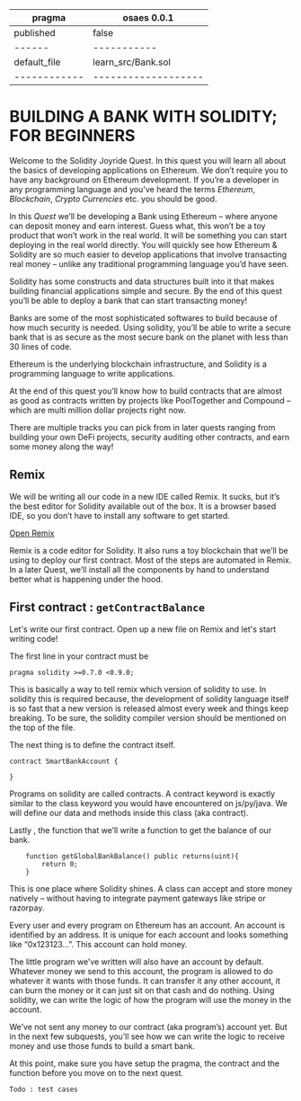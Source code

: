 | pragma | osaes 0.0.1 |
| ------ | ----------- |
| published | false |
| ------ | ----------- |
| default_file | learn_src/Bank.sol |
| ------------ | -------------------|

# BUILDING A BANK WITH SOLIDITY; FOR BEGINNERS

Welcome to the Solidity Joyride Quest. In this quest you will learn all about the basics of developing applications on Ethereum. We don’t require you to have any background on Ethereum development. If you’re a developer in any programming language and you've heard the terms _Ethereum_, _Blockchain_, _Crypto Currencies_ etc. you should be good.

In this _Quest_ we’ll be developing a Bank using Ethereum – where anyone can deposit money and earn interest. Guess what, this won’t be a toy product that won’t work in the real world. It will be something you can start deploying in the real world directly. You will quickly see how Ethereum & Solidity are so much easier to develop applications that involve transacting real money – unlike any traditional programming language you’d have seen. 

Solidity has some constructs and data structures built into it that makes building financial applications simple and secure. By the end of this quest you’ll be able to deploy a bank that can start transacting money!

Banks are some of the most sophisticated softwares to build because of how much security is needed. Using solidity, you’ll be able to write a secure bank that is as secure as the most secure bank on the planet with less than 30 lines of code.

Ethereum is the underlying blockchain infrastructure, and Solidity is a programming language to write applications.

At the end of this quest you’ll know how to build contracts that are almost as good as contracts written by projects like PoolTogether and Compound – which are multi million dollar projects right now. 

There are multiple tracks you can pick from in later quests ranging from building your own DeFi projects, security auditing other contracts, and earn some money along the way!


## Remix
We will be writing all our code in a new IDE called Remix. It sucks, but it’s the best editor for Solidity available out of the box. It is a browser based IDE, so you don’t have to install any software to get started.

[Open Remix](https://remix.org)

Remix is a code editor for Solidity. It also runs a toy blockchain that we’ll be using to deploy our first contract. Most of the steps are automated in Remix. In a later Quest, we’ll install all the components by hand to understand better what is happening under the hood.

## First contract : `getContractBalance`

Let's write our first contract.
Open up a new file on Remix and let's start writing code!

The first line in your contract must be 

```
pragma solidity >=0.7.0 <0.9.0;
```

This is basically a way to tell remix which version of solidity to use. In solidity this is required because, the development of solidity language itself is so fast that a new version is released almost every week and things keep breaking. To be sure, the solidity compiler version should be mentioned on the top of the file.

The next thing is to define the contract itself.

```
contract SmartBankAccount {
    
}
```

Programs on solidity are called contracts. A contract keyword is exactly similar to the class keyword you would have encountered on js/py/java. We will define our data and methods inside this class (aka contract).

Lastly , the function that we’ll write a function to get the balance of our bank.

```
    function getGlobalBankBalance() public returns(uint){
        return 0;
    }
```

This is one place where Solidity shines. A class can accept and store money natively – without having to integrate payment gateways like stripe or razorpay.

Every user and every program on Ethereum has an account. An account is identified by an address. It is unique for each account and looks something like “0x123123…”. This account can hold money. 

The little program we’ve written will also have an account by default. Whatever money we send to this account, the program is allowed to do whatever it wants with those funds. It can transfer it any other account, it can burn the money or it can just sit on that cash and do nothing. Using solidity, we can write the logic of how the program will use the money in the account.

We’ve not sent any money to our contract (aka program’s) account yet. But in the next few subquests, you’ll see how we can write the logic to receive money and use those funds to build a smart bank.

At this point, make sure you have setup the pragma, the contract and the function before you move on to the next quest. 

```
Todo : test cases 
```



